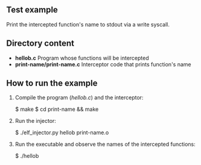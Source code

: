 Test example
------------

Print the intercepted function's name to stdout via a write syscall.

Directory content
-----------------

* **hellob.c** Program whose functions will be intercepted
* **print-name/print-name.c** Interceptor code that prints function's name

How to run the example
----------------------

1. Compile the program (*hellob.c*) and the interceptor:

    $ make
    $ cd print-name && make

2. Run the injector:

    $ ./elf_injector.py hellob print-name.o

3. Run the executable and observe the names of the intercepted functions:

    $ ./hellob
